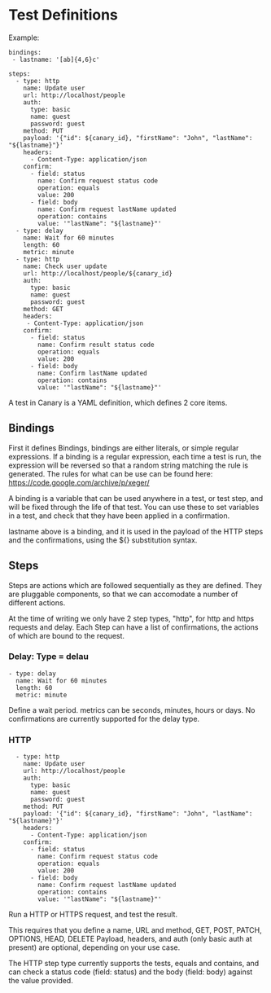 Test Definitions
================

Example:
 
    bindings:
     - lastname: '[ab]{4,6}c'
    
    steps:
      - type: http
        name: Update user
        url: http://localhost/people
        auth:
          type: basic
          name: guest
          password: guest
        method: PUT
        payload: '{"id": ${canary_id}, "firstName": "John", "lastName": "${lastname}"}'
        headers:
          - Content-Type: application/json
        confirm:
          - field: status
            name: Confirm request status code
            operation: equals
            value: 200
          - field: body
            name: Confirm request lastName updated
            operation: contains
            value: '"lastName": "${lastname}"'
      - type: delay
        name: Wait for 60 minutes
        length: 60
        metric: minute
      - type: http
        name: Check user update
        url: http://localhost/people/${canary_id}
        auth:
          type: basic
          name: guest
          password: guest
        method: GET
        headers:
         - Content-Type: application/json
        confirm:
          - field: status
            name: Confirm result status code
            operation: equals
            value: 200
          - field: body
            name: Confirm lastName updated
            operation: contains
            value: '"lastName": "${lastname}"'

A test in Canary is a YAML definition, which defines 2 core items.

Bindings
--------

First it defines Bindings, bindings are either literals, or simple regular expressions.
If a binding is a regular expression, each time a test is run, the expression will be reversed so that a random string matching the rule is generated.
The rules for what can be use can be found here: https://code.google.com/archive/p/xeger/

A binding is a variable that can be used anywhere in a test, or test step, and will be fixed through the life of that test.
You can use these to set variables in a test, and check that they have been applied in a confirmation.

lastname above is a binding, and it is used in the payload of the HTTP steps and the confirmations, using the ${} substitution syntax.

Steps
-----

Steps are actions which are followed sequentially as they are defined. They are pluggable components, so that we can accomodate a number 
of different actions.

At the time of writing we only have 2 step types, "http", for http and https requests and delay.
Each Step can have a list of confirmations, the actions of which are bound to the request.

### Delay: Type = delau

    - type: delay
      name: Wait for 60 minutes
      length: 60
      metric: minute
        
Define a wait period. metrics can be seconds, minutes, hours or days.
No confirmations are currently supported for the delay type.

### HTTP

      - type: http
        name: Update user
        url: http://localhost/people
        auth:
          type: basic
          name: guest
          password: guest
        method: PUT
        payload: '{"id": ${canary_id}, "firstName": "John", "lastName": "${lastname}"}'
        headers:
          - Content-Type: application/json
        confirm:
          - field: status
            name: Confirm request status code
            operation: equals
            value: 200
          - field: body
            name: Confirm request lastName updated
            operation: contains
            value: '"lastName": "${lastname}"'

Run a HTTP or HTTPS request, and test the result.

This requires that you define a name, URL and method, GET, POST, PATCH, OPTIONS, HEAD, DELETE
Payload, headers, and auth (only basic auth at present) are optional, depending on your use case.

The HTTP step type currently supports the tests, equals and contains, and can check a status code (field: status) and the body (field: body) against the value provided.


